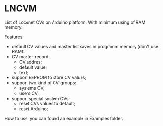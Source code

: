 # LNCVM

List of Loconet CVs on Arduino platform. With minimum using of RAM memory.

Features:
- default CV values and master list saves in programm memory (don't use RAM):
- CV master-record:
    * CV addres;
    * default value;
    * text;
- support EEPROM to store CV values;
- support two kind of CV-groups:
    * systems CV;
    * users CV;
- support special system CVs:
   * reset CVs values to default;
   * reset Arduino; 

How to use: you can found an example in Examples folder. 
